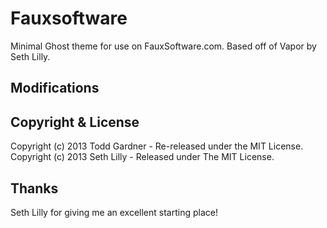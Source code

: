 # Fauxsoftware

Minimal Ghost theme for use on FauxSoftware.com. Based off of Vapor by Seth Lilly.

## Modifications


## Copyright & License

Copyright (c) 2013 Todd Gardner - Re-released under the MIT License.
Copyright (c) 2013 Seth Lilly - Released under The MIT License.

## Thanks

Seth Lilly for giving me an excellent starting place!
